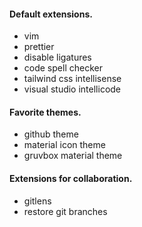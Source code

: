 #### Default extensions.

- vim
- prettier
- disable ligatures
- code spell checker
- tailwind css intellisense
- visual studio intellicode

#### Favorite themes.

- github theme
- material icon theme
- gruvbox material theme

#### Extensions for collaboration.

- gitlens
- restore git branches
